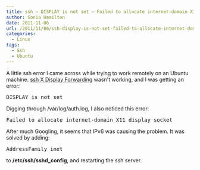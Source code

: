 ```yaml
---
title: ssh – DISPLAY is not set – Failed to allocate internet-domain X11 display socket
author: Sonia Hamilton
date: 2011-11-06
url: /2011/11/06/ssh-display-is-not-set-failed-to-allocate-internet-domain-x11-display-socket/
categories:
  - Linux
tags:
  - Ssh
  - Ubuntu
---
```

A little ssh error I came across while trying to work remotely on an Ubuntu machine. [ssh X Display Forwarding][1] wasn't working, and I was getting an error:

<!--more-->

<pre>DISPLAY is not set</pre>

Digging through /var/log/auth.log, I also noticed this error:

<pre>Failed to allocate internet-domain X11 display socket</pre>

After much Googling, it seems that IPv6 was causing the problem. It was solved by adding:

<pre>AddressFamily inet</pre>

to **/etc/ssh/sshd_config**, and restarting the ssh server.

 [1]: http://tldp.org/HOWTO/XDMCP-HOWTO/ssh.html
